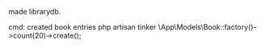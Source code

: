 made librarydb.



cmd: created book entries
php artisan tinker
\App\Models\Book::factory()->count(20)->create();
